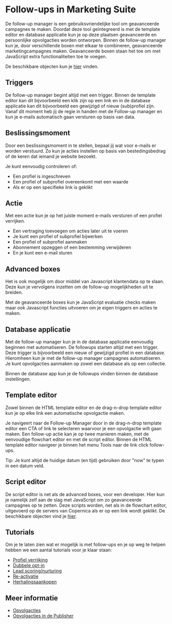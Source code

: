 # Follow-ups in Marketing Suite
De follow-up manager is een gebruiksvriendelijke tool om geavanceerde
campagnes te maken. Doordat deze tool geïntegreerd is met de template
editor en database applicatie kun je op deze plaatsen geavanceerde en
persoonlijke opvolgacties worden ontworpen.
Binnen de follow-up manager kun je, door verschillende boxen met elkaar
te combineren, geavanceerde marketingcampagnes maken. Geavanceerde boxen
staan het toe om met JavaScript extra functionaliteiten toe te voegen.

De beschikbare objecten kun je [hier](./data-object) vinden.

## Triggers
De follow-up manager begint altijd met een trigger. Binnen de template
editor kan dit bijvoorbeeld een klik zijn op een link en in de database
applicatie kan dit bijvoorbeeld een gewijzigd of nieuw (sub)profiel zijn.
Vanaf dit moment heb jij de regie in handen met de Follow-up manager en
kun je e-mails automatisch gaan versturen op basis van data.

## Beslissingsmoment
Door een beslissingsmoment in te stellen, bepaal jij wat voor e-mails er
worden verstuurd. Zo kun je acties instellen op basis van bestedingsbedrag
of de keren dat iemand je website bezoekt.

Je kunt eenvoudig controleren of:

- Een profiel is ingeschreven
- Een profiel of subprofiel overeenkomt met een waarde
- Als er op een specifieke link is geklikt

## Actie
Met een actie kun je op het juiste moment e-mails versturen of een profiel
verrijken.

- Een vertraging toevoegen om acties later uit te voeren
- Je kunt een profiel of subprofiel bijwerken
- Een profiel of subprofiel aanmaken
- Abonnement opzeggen of een bestemming verwijderen
- En je kunt een e-mail sturen

## Advanced boxes
Het is ook mogelijk om door middel van Javascript klantendata op te slaan.
Deze kun je vervolgens inzetten om de follow-up mogelijkheden uit te breiden.

Met de geavanceerde boxes kun je JavaScript evaluatie checks maken maar
ook Javascript functies uitvoeren om je eigen triggers en acties te maken.

## Database applicatie
Met de follow-up manager kun je in de database applicatie eenvoudig beginnen
met automatiseren. De followups starten altijd met een trigger. Deze trigger
is bijvoorbeeld een nieuw of gewijzigd profiel in een database. Hieromheen
kun je met de follow-up manager campagnes automatiseren. Je kunt opvolgacties
aanmaken op zowel een database als op een collectie.

Binnen de database app kun je de followups vinden binnen de database
instellingen.

## Template editor
Zowel binnen de HTML template editor en de drag-n-drop template editor
kun je op elke link een automatische opvolgactie maken.

Je navigeert naar de Follow-up Manager door in de drag-n-drop template
editor een CTA of link te selecteren waarvoor je een opvolgactie wilt gaan
maken. Een follow-up actie kan je op twee manieren maken, met de eenvoudige
flowchart editor en met de script editor. Binnen de HTML template editor
navigeer je binnen het menu Tools naar de link click follow-ups.

Tip: Je kunt altijd de huidige datum (en tijd) gebruiken door "now"
te typen in een datum veld.

## Script editor
De script editor is net als de advanced boxes, voor een developer. Hier
kun je namelijk zelf aan de slag met JavaScript om zo geavanceerde campagnes
op te zetten. Deze scripts worden, net als in de flowchart editor, uitgevoerd
op de servers van Copernica als er op een link wordt geklikt. De beschikbare
objecten vind je [hier](./data-object).

## Tutorials
Om je te laten zien wat er mogelijk is met follow-ups en je op weg te helpen
hebben we een aantal tutorials voor je klaar staan:

* [Profiel verrijking](./campaign-tutorial-profile-enrichment)
* [Dubbele opt-in](./campaign-tutorial-double-opt-in)
* [Lead scoring/nurturing](./campaign-tutorial-lead-nurturing)
* [Re-activatie](./campaign-tutorial-reactivation)
* [Herhalingsaankopen](./campaign-tutorial-repeat-purchase)

## Meer informatie
- [Opvolgacties](./followups)
- [Opvolgacties in de Publisher](./follow-up-manager-publisher)
